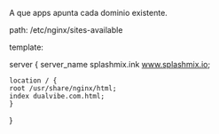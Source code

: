 A que apps apunta cada dominio existente.

path: /etc/nginx/sites-available

template:

server {
    server_name splashmix.ink www.splashmix.io;

    location / {
	root /usr/share/nginx/html;
	index dualvibe.com.html;
    }
}
